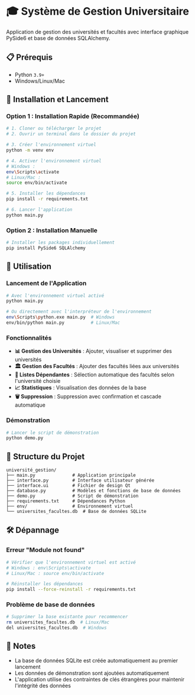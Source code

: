 # 🎓 Système de Gestion Universitaire

Application de gestion des universités et facultés avec interface graphique PySide6 et base de données SQLAlchemy.

## 📋 Prérequis

- Python `3.9+`
- Windows/Linux/Mac

## 🚀 Installation et Lancement

### Option 1 : Installation Rapide (Recommandée)

```bash
# 1. Cloner ou télécharger le projet
# 2. Ouvrir un terminal dans le dossier du projet

# 3. Créer l'environnement virtuel
python -m venv env

# 4. Activer l'environnement virtuel
# Windows :
env\Scripts\activate
# Linux/Mac :
source env/bin/activate

# 5. Installer les dépendances
pip install -r requirements.txt

# 6. Lancer l'application
python main.py
```

### Option 2 : Installation Manuelle

```bash
# Installer les packages individuellement
pip install PySide6 SQLAlchemy
```

## 🎯 Utilisation

### Lancement de l'Application
```bash
# Avec l'environnement virtuel activé
python main.py

# Ou directement avec l'interpréteur de l'environnement
env\Scripts\python.exe main.py  # Windows
env/bin/python main.py          # Linux/Mac
```

### Fonctionnalités

- **📊 Gestion des Universités** : Ajouter, visualiser et supprimer des universités
- **🏛️ Gestion des Facultés** : Ajouter des facultés liées aux universités
- **🔗 Listes Dépendantes** : Sélection automatique des facultés selon l'université choisie
- **📈 Statistiques** : Visualisation des données de la base
- **🗑️ Suppression** : Suppression avec confirmation et cascade automatique

### Démonstration
```bash
# Lancer le script de démonstration
python demo.py
```

## 📁 Structure du Projet

```
université_gestion/
├── main.py              # Application principale
├── interface.py         # Interface utilisateur générée
├── interface.ui         # Fichier de design Qt
├── database.py          # Modèles et fonctions de base de données
├── demo.py              # Script de démonstration
├── requirements.txt     # Dépendances Python
├── env/                 # Environnement virtuel
└── universites_facultes.db  # Base de données SQLite
```

## 🛠️ Dépannage

### Erreur "Module not found"
```bash
# Vérifier que l'environnement virtuel est activé
# Windows : env\Scripts\activate
# Linux/Mac : source env/bin/activate

# Réinstaller les dépendances
pip install --force-reinstall -r requirements.txt
```

### Problème de base de données
```bash
# Supprimer la base existante pour recommencer
rm universites_facultes.db  # Linux/Mac
del universites_facultes.db  # Windows
```

## 📝 Notes

- La base de données SQLite est créée automatiquement au premier lancement
- Les données de démonstration sont ajoutées automatiquement
- L'application utilise des contraintes de clés étrangères pour maintenir l'intégrité des données